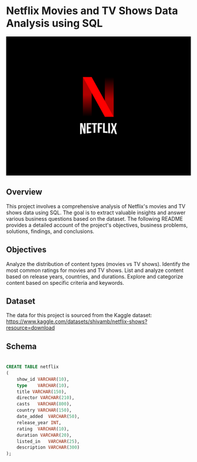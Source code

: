 # Netflix Movies and TV Shows Data Analysis using SQL

![Netflix_logo](https://github.com/Mgit125/Netflix-SQL-Project/blob/main/N.png)

## Overview
This project involves a comprehensive analysis of Netflix's movies and TV shows data using SQL. The goal is to extract valuable insights and answer various business questions based on the dataset. The following README provides a detailed account of the project's objectives, business problems, solutions, findings, and conclusions.
## Objectives
Analyze the distribution of content types (movies vs TV shows).
Identify the most common ratings for movies and TV shows.
List and analyze content based on release years, countries, and durations.
Explore and categorize content based on specific criteria and keywords.
## Dataset
The data for this project is sourced from the Kaggle dataset:
 https://www.kaggle.com/datasets/shivamb/netflix-shows?resource=download

## Schema

```sql

CREATE TABLE netflix
(
	show_id	VARCHAR(10),
	type	VARCHAR(10),
	title VARCHAR(150),	
	director VARCHAR(210),	
	casts	VARCHAR(800),
	country	VARCHAR(150),
	date_added	VARCHAR(50),
	release_year INT,	
	rating	VARCHAR(10),
	duration VARCHAR(20),	
	listed_in	VARCHAR(25),
	description VARCHAR(300)
);

```
